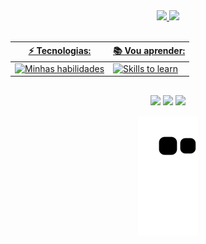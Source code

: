 
<div align="center">
  <a href="https://github.com/MagnusBittencourt">
  <img height="160em" src="https://github-readme-stats.vercel.app/api?username=MagnusBittencourt&show_icons=true&theme=dark&include_all_commits=true&count_private=true"/>
  <img height="160em" src="https://github-readme-stats.vercel.app/api/top-langs/?username=MagnusBittencourt&layout=compact&langs_count=7&theme=dark"/>
</div>
<div align="center"><br>
  
| ⚡ Tecnologias:    |  📚 Vou aprender: |
| ------------------- | ------------------- |
|  [![Minhas habilidades](https://skillicons.dev/icons?i=html,css,js,nodejs,express,react,mysql,bootstrap)](https://skillicons.dev) |  [![Skills to learn](https://skillicons.dev/icons?i=figma,python,java,gamemakerstudio,linux,ts)](https://skillicons.dev) |
  
</div>
  
  ##
 
<div align="center"> 
 <a href="https://discord.gg/KRTC5XN7Jk" target="_blank"><img src="https://img.shields.io/badge/Discord-7289DA?style=for-the-badge&logo=discord&logoColor=white" target="_blank"></a> 
  <a href = "magnusbittencourt@gmail.com"><img src="https://img.shields.io/badge/-Gmail-%23333?style=for-the-badge&logo=gmail&logoColor=white" target="_blank"></a>
  <a href="https://www.linkedin.com/in/magnusarthur/" target="_blank"><img src="https://img.shields.io/badge/-LinkedIn-%230077B5?style=for-the-badge&logo=linkedin&logoColor=white" target="_blank"></a> 
 
  ![Snake animation](https://github.com/rafaballerini/rafaballerini/blob/output/github-contribution-grid-snake.svg)
 
</div>
